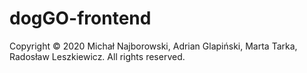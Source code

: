 # dogGO-frontend

Copyright © 2020 Michał Najborowski, Adrian Glapiński, Marta Tarka, Radosław Leszkiewicz. All rights reserved.
